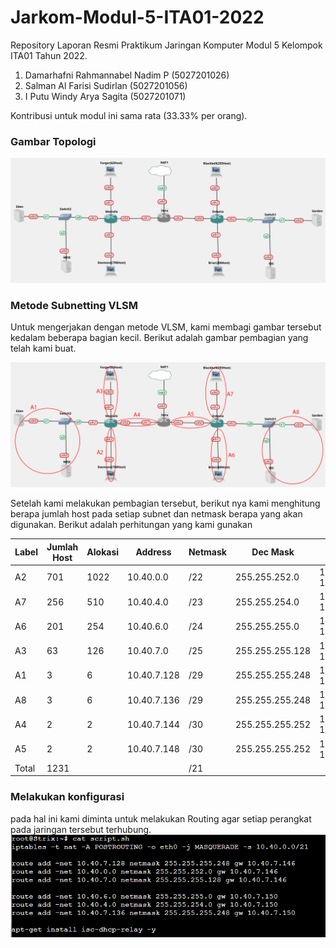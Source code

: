 # Jarkom-Modul-5-ITA01-2022

Repository Laporan Resmi Praktikum Jaringan Komputer Modul 5 Kelompok ITA01 Tahun 2022.

1. Damarhafni Rahmannabel Nadim P (5027201026)
2. Salman Al Farisi Sudirlan (5027201056)
3. I Putu Windy Arya Sagita (5027201071)

Kontribusi untuk modul ini sama rata (33.33% per orang).


### Gambar Topologi
![image](images/topo5.png)

### Metode Subnetting VLSM
Untuk mengerjakan dengan metode VLSM, kami membagi gambar tersebut kedalam beberapa bagian kecil. Berikut adalah gambar pembagian yang telah kami buat.  

![image](images/subnet5.png)


Setelah kami melakukan pembagian tersebut, berikut nya kami menghitung berapa jumlah host pada setiap subnet dan netmask berapa yang akan digunakan. Berikut adalah perhitungan yang kami gunakan

| Label | Jumlah Host | Alokasi | Address     | Netmask | Dec Mask        | Range                   | Broadcast   |
|-------|-------------|---------|-------------|---------|-----------------|-------------------------|-------------|
| A2    |         701 |    1022 | 10.40.0.0   | /22     | 255.255.252.0   | 10.40.0.1-10.40.3.254   | 10.40.3.255 |
| A7    |         256 |     510 | 10.40.4.0   | /23     | 255.255.254.0   | 10.40.4.1-10.40.5.254   | 10.40.5.255 |
| A6    |         201 |     254 | 10.40.6.0   | /24     | 255.255.255.0   | 10.40.6.1-10.40.6.254   | 10.40.6.255 |
| A3    |          63 |     126 | 10.40.7.0   | /25     | 255.255.255.128 | 10.40.7.1-10.40.7.126   | 10.40.7.127 |
| A1    |           3 |       6 | 10.40.7.128 | /29     | 255.255.255.248 | 10.40.7.129-10.40.7.134 | 10.40.7.135 |
| A8    |           3 |       6 | 10.40.7.136 | /29     | 255.255.255.248 | 10.40.7.137-10.40.7.142 | 10.40.7.143 |
| A4    |           2 |       2 | 10.40.7.144 | /30     | 255.255.255.252 | 10.40.7.145-10.40.7.146 | 10.40.7.147 |
| A5    |           2 |       2 | 10.40.7.148 | /30     | 255.255.255.252 | 10.40.7.149-10.40.7.150 | 10.40.7.151 |
| Total |        1231 |         |             | /21     |                 |                         |             |

### Melakukan konfigurasi
pada hal ini kami diminta untuk melakukan Routing agar setiap perangkat pada jaringan tersebut terhubung.<br>
![image](images/routing.png)

